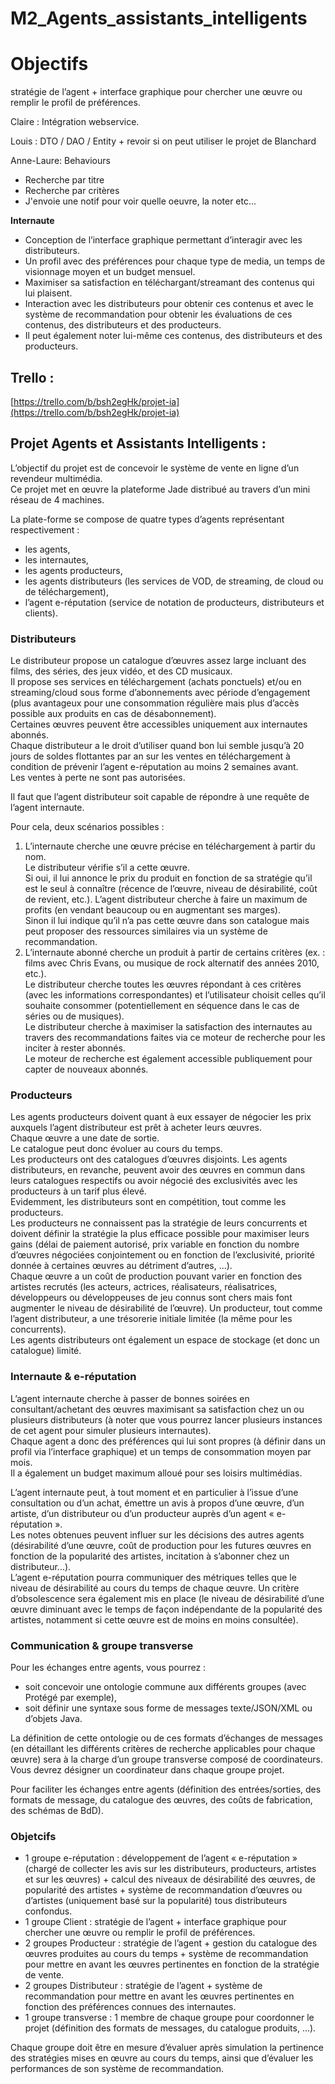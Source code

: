 # M2_Agents_assistants_intelligents

# Objectifs
stratégie de l’agent + interface graphique pour chercher une œuvre ou remplir le profil de préférences.

Claire :
Intégration webservice.

Louis : 
DTO / DAO / Entity + revoir si on peut utiliser le projet de Blanchard

Anne-Laure:
Behaviours

* Recherche par titre
* Recherche par critères
* J'envoie une notif pour voir quelle oeuvre, la noter etc...

**Internaute**

* Conception de l’interface graphique permettant d’interagir avec les distributeurs.
* Un profil avec des préférences pour chaque type de media, un temps de visionnage moyen et un budget mensuel.
* Maximiser sa satisfaction en téléchargant/streamant des contenus qui lui plaisent.
* Interaction avec les distributeurs pour obtenir ces contenus et avec le système de recommandation pour obtenir les évaluations de ces contenus, des distributeurs et des producteurs. 
* Il peut également noter lui-même ces contenus, des distributeurs et des producteurs.


## Trello :

[https://trello.com/b/bsh2egHk/projet-ia](https://trello.com/b/bsh2egHk/projet-ia)

## Projet Agents et Assistants Intelligents : 

L’objectif du projet est de concevoir le système de vente en ligne d’un revendeur multimédia.  
Ce projet met en œuvre la plateforme Jade distribué au travers d’un mini réseau de 4 machines.

La plate-forme se compose de quatre types d’agents représentant respectivement :
 * les agents,
 * les internautes,
 * les agents producteurs,
 * les agents distributeurs (les services de VOD, de streaming, de cloud ou de téléchargement),
 * l’agent e-réputation (service de notation de producteurs, distributeurs et clients).

### Distributeurs

Le distributeur propose un catalogue d’œuvres assez large incluant des films, des séries, des jeux vidéo, et des CD musicaux.  
Il propose ses services en téléchargement (achats ponctuels) et/ou en streaming/cloud sous forme d’abonnements avec période d’engagement (plus avantageux pour une consommation régulière mais plus d’accès possible aux produits en cas de désabonnement).  
Certaines œuvres peuvent être accessibles uniquement aux internautes abonnés.  
Chaque distributeur a le droit d’utiliser quand bon lui semble jusqu’à 20 jours de soldes flottantes par an sur les ventes en téléchargement à condition de prévenir l’agent e-réputation au moins 2 semaines avant.  
Les ventes à perte ne sont pas autorisées.

Il faut que l’agent distributeur soit capable de répondre à une requête de l’agent internaute.

Pour cela, deux scénarios possibles :
 1. L’internaute cherche une œuvre précise en téléchargement à partir du nom.  
 Le distributeur vérifie s’il a cette œuvre.  
 Si oui, il lui annonce le prix du produit en fonction de sa stratégie qu’il est le seul à connaître (récence de l’œuvre, niveau de désirabilité, coût de revient, etc.). L’agent distributeur cherche à faire un maximum de profits (en vendant beaucoup ou en augmentant ses marges).  
 Sinon il lui indique qu’il n’a pas cette œuvre dans son catalogue mais peut proposer des ressources similaires via un système de recommandation.
2. L’internaute abonné cherche un produit à partir de certains critères (ex. : films avec Chris Evans, ou musique de rock alternatif des années 2010, etc.).  
Le distributeur cherche toutes les œuvres répondant à ces critères (avec les informations correspondantes) et l’utilisateur choisit celles qu’il souhaite consommer (potentiellement en séquence dans le cas de séries ou de musiques).  
Le distributeur cherche à maximiser la satisfaction des internautes au travers des recommandations faites via ce moteur de recherche pour les inciter à rester abonnés.  
Le moteur de recherche est également accessible publiquement pour capter de nouveaux abonnés.

### Producteurs

Les agents producteurs doivent quant à eux essayer de négocier les prix auxquels l’agent distributeur est prêt à acheter leurs œuvres.  
Chaque œuvre a une date de sortie.  
Le catalogue peut donc évoluer au cours du temps.  
Les producteurs ont des catalogues d’œuvres disjoints.
Les agents distributeurs, en revanche, peuvent avoir des œuvres en commun dans leurs catalogues respectifs ou avoir négocié des exclusivités avec les producteurs à un tarif plus élevé.  
Evidemment, les distributeurs sont en compétition, tout comme les producteurs.  
Les producteurs ne connaissent pas la stratégie de leurs concurrents et doivent définir la stratégie la plus efficace possible pour maximiser leurs gains (délai de paiement autorisé, prix variable en fonction du nombre d’œuvres négociées conjointement ou en fonction de l’exclusivité, priorité donnée à certaines œuvres au détriment d’autres, ...).  
Chaque œuvre a un coût de production pouvant varier en fonction des artistes recrutés (les acteurs, actrices, réalisateurs, réalisatrices, développeurs ou développeuses de jeu connus sont chers mais font augmenter le niveau de désirabilité de l’œuvre). Un producteur, tout comme l’agent distributeur, a une
trésorerie initiale limitée (la même pour les concurrents).  
Les agents distributeurs ont également un espace de stockage (et donc un catalogue) limité.

### Internaute & e-réputation

L’agent internaute cherche à passer de bonnes soirées en consultant/achetant des œuvres maximisant sa satisfaction chez un ou plusieurs distributeurs (à noter que vous pourrez lancer plusieurs instances de cet agent pour simuler plusieurs internautes).  
Chaque agent a donc des préférences qui lui sont propres (à définir dans un profil via l’interface graphique) et un temps de consommation moyen par mois.  
Il a également un budget maximum alloué pour ses loisirs multimédias.

L’agent internaute peut, à tout moment et en particulier à l’issue d’une consultation ou d’un achat, émettre un avis à propos d’une œuvre, d’un artiste, d’un
distributeur ou d’un producteur auprès d’un agent « e-réputation ».  
Les notes obtenues peuvent influer sur les décisions des autres agents (désirabilité d’une œuvre, coût de production pour les futures œuvres en fonction de la popularité des artistes, incitation à s’abonner chez un distributeur...).  
L’agent e-réputation pourra communiquer des métriques telles que le niveau de désirabilité au cours du temps de chaque œuvre. Un critère d’obsolescence sera également mis en place (le niveau de désirabilité d’une œuvre diminuant avec le temps de façon indépendante de la popularité des artistes, notamment si cette œuvre est de moins en moins consultée).

### Communication & groupe transverse

Pour les échanges entre agents, vous pourrez :

 * soit concevoir une ontologie commune aux différents groupes (avec Protégé par exemple),
 * soit définir une syntaxe sous forme de messages texte/JSON/XML ou d’objets Java.  

La définition de cette ontologie ou de ces formats d’échanges de messages (en détaillant les différents critères de recherche applicables pour chaque œuvre) sera à la charge d’un groupe transverse composé de coordinateurs.  
Vous devrez désigner un coordinateur dans chaque groupe projet.

Pour faciliter les échanges entre agents (définition des entrées/sorties, des formats de message, du catalogue des œuvres, des coûts de fabrication, des schémas de BdD).

### Objetcifs

 * 1 groupe e-réputation : développement de l’agent « e-réputation » (chargé de collecter les avis sur les distributeurs, producteurs, artistes et sur les œuvres) + calcul des niveaux de désirabilité des œuvres, de popularité des artistes + système de recommandation d’œuvres ou d’artistes (uniquement basé sur la popularité) tous distributeurs confondus.
 * 1 groupe Client : stratégie de l’agent + interface graphique pour chercher une œuvre ou remplir le profil de préférences.
 * 2 groupes Producteur : stratégie de l’agent + gestion du catalogue des œuvres produites au cours du temps + système de recommandation pour mettre en avant les œuvres pertinentes en fonction de la stratégie de vente.
 * 2 groupes Distributeur : stratégie de l’agent + système de recommandation pour mettre en avant les œuvres pertinentes en fonction des préférences connues des internautes.
 * 1 groupe transverse : 1 membre de chaque groupe pour coordonner le projet (définition des formats de messages, du catalogue produits, ...).
 
Chaque groupe doit être en mesure d’évaluer après simulation la pertinence des stratégies mises en œuvre au cours du temps, ainsi que d’évaluer les performances de son système de recommandation.
